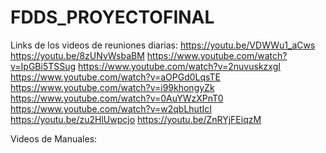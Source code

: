 # FDDS_PROYECTOFINAL
Links de los videos de reuniones diarias:
https://youtu.be/VDWWu1_aCws
https://youtu.be/8zUNvWsbaBM
https://www.youtube.com/watch?v=IpGBi5TSSug
https://www.youtube.com/watch?v=2nuvuskzxgI
https://www.youtube.com/watch?v=aOPGd0LqsTE
https://www.youtube.com/watch?v=i99khongyZk
https://www.youtube.com/watch?v=0AuYWzXPnT0
https://www.youtube.com/watch?v=w2qbLhutIcI
https://youtu.be/zu2HlUwpcjo
https://youtu.be/ZnRYjFEiqzM

Videos de Manuales:
